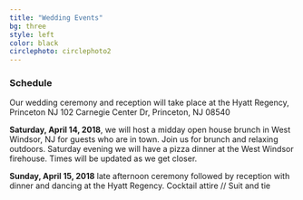 ```yaml
---
title: "Wedding Events"
bg: three
style: left
color: black
circlephoto: circlephoto2
---
```

### Schedule

Our wedding ceremony and reception will take place at the Hyatt Regency, Princeton NJ 
102 Carnegie Center Dr, Princeton, NJ 08540

**Saturday, April 14, 2018**, we will host a midday open house brunch in West Windsor, NJ for guests who are in town. Join us for brunch and relaxing outdoors. Saturday evening we will have a pizza dinner at the West Windsor firehouse. Times will be updated as we get closer. 

**Sunday, April 15, 2018** late afternoon ceremony followed by reception with dinner and dancing at the Hyatt Regency. Cocktail attire // Suit and tie 
